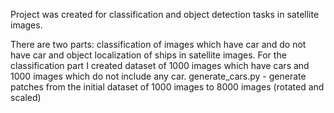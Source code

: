 Project was created for classification and object detection tasks in satellite images. 

There are two parts: classification of images which have car and do not have car and object localization of ships in satellite images. 
For the classification part I created dataset of 1000 images which have cars and 1000 images which do not include any car. 
generate_cars.py - generate patches from the initial dataset of 1000 images to 8000 images (rotated and scaled)
